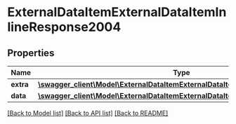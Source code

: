 # ExternalDataItemExternalDataItemInlineResponse2004

## Properties
Name | Type | Description | Notes
------------ | ------------- | ------------- | -------------
**extra** | [**\swagger_client\Model\ExternalDataItemExternalDataItemExtraBody**](ExternalDataItemExternalDataItemExtraBody.md) |  | [optional] 
**data** | [**\swagger_client\Model\ExternalDataItemExternalDataItemInlineResponse2004Data**](ExternalDataItemExternalDataItemInlineResponse2004Data.md) |  | [optional] 

[[Back to Model list]](../README.md#documentation-for-models) [[Back to API list]](../README.md#documentation-for-api-endpoints) [[Back to README]](../README.md)

